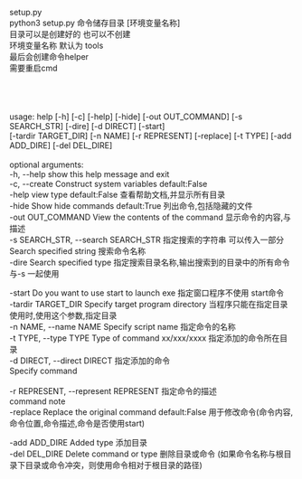 setup.py<br>
    python3 setup.py 命令储存目录 [环境变量名称]<br>
        目录可以是创建好的 也可以不创建 <br>
        环境变量名称 默认为 tools<br>
        最后会创建命令helper<br>
        需要重启cmd<br>
<br>
<br>
<br>
<br>
usage: help [-h] [-c] [-help] [-hide] [-out OUT_COMMAND] [-s SEARCH_STR] [-dire] [-d DIRECT] [-start]<br>
            [-tardir TARGET_DIR] [-n NAME] [-r REPRESENT] [-replace] [-t TYPE] [-add ADD_DIRE] [-del DEL_DIRE]<br>
<br>
optional arguments:<br>
  -h, --help            show this help message and exit<br>
  -c, --create          Construct system variables default:False<br>
  -help                 view type default:False     查看帮助文档,并显示所有目录<br> 
  -hide                 Show hide commands default:True    列出命令,包括隐藏的文件<br>
  -out OUT_COMMAND      View the contents of the command    显示命令的内容,与描述<br>
  -s SEARCH_STR, --search SEARCH_STR    指定搜索的字符串 可以传入一部分<br>
                        Search specified string    搜索命令名称<br>
  -dire                 Search specified type   指定搜索目录名称,输出搜索到的目录中的所有命令  与-s 一起使用<br>
  
  -start                Do you want to use start to launch exe    指定窗口程序不使用 start命令<br>
  -tardir TARGET_DIR    Specify target program directory    当程序只能在指定目录使用时,使用这个参数,指定目录<br>
  -n NAME, --name NAME  Specify script name    指定命令的名称<br>
  -t TYPE, --type TYPE  Type of command xx/xxx/xxxx    指定添加的命令所在目录<br>
  -d DIRECT, --direct DIRECT    指定添加的命令<br>
                        Specify command<br>                      
  -r REPRESENT, --represent REPRESENT    指定命令的描述<br>
                        command note<br>
  -replace              Replace the original command default:False    用于修改命令(命令内容,命令位置,命令描述,命令是否使用start)<br>
  
  -add ADD_DIRE         Added type    添加目录<br>
  -del DEL_DIRE         Delete command or type    删除目录或命令 (如果命令名称与根目录下目录或命令冲突，则使用命令相对于根目录的路径)<br>
